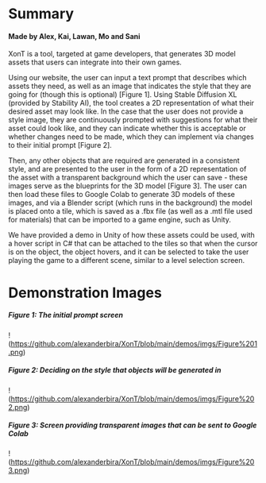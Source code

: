 # Summary
#### Made by Alex, Kai, Lawan, Mo and Sani

XonT is a tool, targeted at game developers, that generates 3D model assets that users can integrate into their own games. 

Using our website, the user can input a text prompt that describes which assets they need, as well as an image that indicates the style that they are going for (though this is optional) [Figure 1]. Using Stable Diffusion XL (provided by Stability AI), the tool creates a 2D representation of what their desired asset may look like. In the case that the user does not provide a style image, they are continuously prompted with suggestions for what their asset could look like, and they can indicate whether this is acceptable or whether changes need to be made, which they can implement via changes to their initial prompt [Figure 2]. 

Then, any other objects that are required are generated in a consistent style, and are presented to the user in the form of a 2D representation of the asset with a transparent background which the user can save - these images serve as the blueprints for the 3D model [Figure 3]. The user can then load these files to Google Colab to generate 3D models of these images, and via a Blender script (which runs in the background) the model is placed onto a tile, which is saved as a .fbx file (as well as a .mtl file used for materials) that can be imported to a game engine, such as Unity. 

We have provided a demo in Unity of how these assets could be used, with a hover script in C# that can be attached to the tiles so that when the cursor is on the object, the object hovers, and it can be selected to take the user playing the game to a different scene, similar to a level selection screen.

# Demonstration Images
##### Figure 1: The initial prompt screen
!(https://github.com/alexanderbira/XonT/blob/main/demos/imgs/Figure%201.png)

##### Figure 2: Deciding on the style that objects will be generated in
!(https://github.com/alexanderbira/XonT/blob/main/demos/imgs/Figure%202.png)

##### Figure 3: Screen providing transparent images that can be sent to Google Colab
!(https://github.com/alexanderbira/XonT/blob/main/demos/imgs/Figure%203.png)


